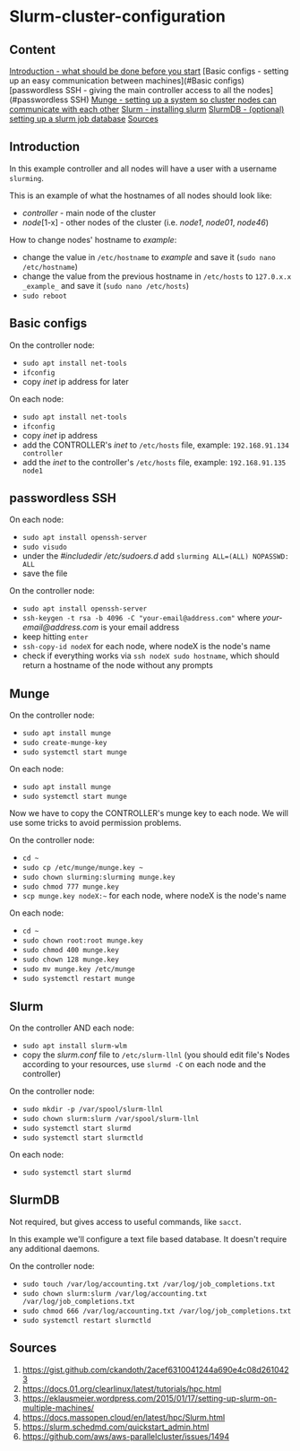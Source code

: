 # Slurm-cluster-configuration

## Content
[Introduction - what should be done before you start](#Introduction)
[Basic configs - setting up an easy communication between machines](#Basic configs)
[passwordless SSH - giving the main controller access to all the nodes](#passwordless SSH)
[Munge - setting up a system so cluster nodes can communicate with each other](#Munge)
[Slurm - installing slurm](#Slurm)
[SlurmDB - (optional) setting up a slurm job database](#SlurmDB)
[Sources](#Sources)


## Introduction
In this example controller and all nodes will have a user with a username `slurming`.

This is an example of what the hostnames of all nodes should look like:
- _controller_ - main node of the cluster
- _node_[1-x] - other nodes of the cluster (i.e. _node1_, _node01_, _node46_)

How to change nodes' hostname to _example_:
- change the value in `/etc/hostname` to _example_ and save it (`sudo nano /etc/hostname`)
- change the value from the previous hostname in `/etc/hosts` to `127.0.x.x _example_` and save it (`sudo nano /etc/hosts`)
- `sudo reboot`

## Basic configs
On the controller node:
- `sudo apt install net-tools`
- `ifconfig`
- copy _inet_ ip address for later

On each node:
- `sudo apt install net-tools`
- `ifconfig`
- copy _inet_ ip address
- add the CONTROLLER's _inet_ to `/etc/hosts` file, example: `192.168.91.134 controller`
- add the _inet_ to the controller's `/etc/hosts` file, example: `192.168.91.135 node1`


## passwordless SSH
On each node:
- `sudo apt install openssh-server`
- `sudo visudo`
- under the _#includedir /etc/sudoers.d_ add `slurming ALL=(ALL) NOPASSWD: ALL`
- save the file

On the controller node:
- `sudo apt install openssh-server`
- `ssh-keygen -t rsa -b 4096 -C "your-email@address.com"` where _your-email@address.com_ is your email address
- keep hitting `enter`
- `ssh-copy-id nodeX` for each node, where nodeX is the node's name
- check if everything works via `ssh nodeX sudo hostname`, which should return a hostname of the node without any prompts


## Munge
On the controller node:
- `sudo apt install munge`
- `sudo create-munge-key`
- `sudo systemctl start munge`

On each node:
- `sudo apt install munge`
- `sudo systemctl start munge`

Now we have to copy the CONTROLLER's munge key to each node. We will use some tricks to avoid permission problems.

On the controller node:
- `cd ~`
- `sudo cp /etc/munge/munge.key ~`
- `sudo chown slurming:slurming munge.key`
- `sudo chmod 777 munge.key`
- `scp munge.key nodeX:~` for each node, where nodeX is the node's name

On each node:
- `cd ~`
- `sudo chown root:root munge.key`
- `sudo chmod 400 munge.key`
- `sudo chown 128 munge.key`
- `sudo mv munge.key /etc/munge`
- `sudo systemctl restart munge`


## Slurm
On the controller AND each node: 
- `sudo apt install slurm-wlm`
- copy the _slurm.conf_ file to `/etc/slurm-llnl` (you should edit file's Nodes according to your resources, use `slurmd -C` on each node and the controller)

On the controller node:
- `sudo mkdir -p /var/spool/slurm-llnl`
- `sudo chown slurm:slurm /var/spool/slurm-llnl`
- `sudo systemctl start slurmd`
- `sudo systemctl start slurmctld`

On each node:
- `sudo systemctl start slurmd`


## SlurmDB
Not required, but gives access to useful commands, like `sacct`.

In this example we'll configure a text file based database. It doesn't require any additional daemons.

On the controller node:
- `sudo touch /var/log/accounting.txt /var/log/job_completions.txt`
- `sudo chown slurm:slurm /var/log/accounting.txt /var/log/job_completions.txt`
- `sudo chmod 666 /var/log/accounting.txt /var/log/job_completions.txt`
- `sudo systemctl restart slurmctld`


## Sources
1. https://gist.github.com/ckandoth/2acef6310041244a690e4c08d2610423
2. https://docs.01.org/clearlinux/latest/tutorials/hpc.html
3. https://eklausmeier.wordpress.com/2015/01/17/setting-up-slurm-on-multiple-machines/
4. https://docs.massopen.cloud/en/latest/hpc/Slurm.html
5. https://slurm.schedmd.com/quickstart_admin.html
6. https://github.com/aws/aws-parallelcluster/issues/1494
